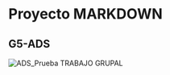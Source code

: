# Proyecto MARKDOWN
## G5-ADS
![ADS_Prueba](https://miguelpaz.github.io/assets/images/markdownpreview.png)
TRABAJO GRUPAL